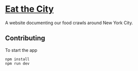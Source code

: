 # [Eat the City](https://eatthecity.vercel.app/)

A website documenting our food crawls around New York City.

## Contributing

To start the app

```
npm install
npm run dev
```
